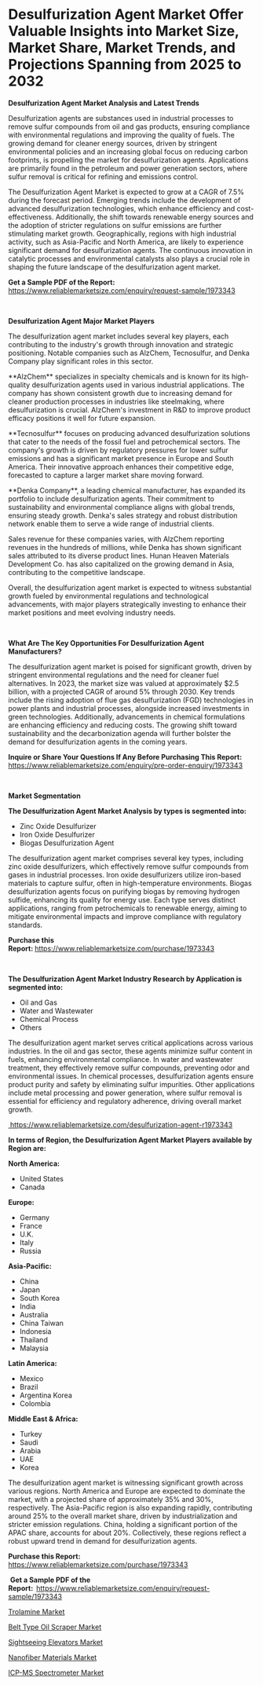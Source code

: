 <p><h1>Desulfurization Agent Market Offer Valuable Insights into Market Size, Market Share, Market Trends, and Projections Spanning from 2025 to 2032</h1></p><p><strong>Desulfurization Agent Market Analysis and Latest Trends</strong></p>
<p><p>Desulfurization agents are substances used in industrial processes to remove sulfur compounds from oil and gas products, ensuring compliance with environmental regulations and improving the quality of fuels. The growing demand for cleaner energy sources, driven by stringent environmental policies and an increasing global focus on reducing carbon footprints, is propelling the market for desulfurization agents. Applications are primarily found in the petroleum and power generation sectors, where sulfur removal is critical for refining and emissions control.</p><p>The Desulfurization Agent Market is expected to grow at a CAGR of 7.5% during the forecast period. Emerging trends include the development of advanced desulfurization technologies, which enhance efficiency and cost-effectiveness. Additionally, the shift towards renewable energy sources and the adoption of stricter regulations on sulfur emissions are further stimulating market growth. Geographically, regions with high industrial activity, such as Asia-Pacific and North America, are likely to experience significant demand for desulfurization agents. The continuous innovation in catalytic processes and environmental catalysts also plays a crucial role in shaping the future landscape of the desulfurization agent market.</p></p>
<p><strong>Get a Sample PDF of the Report:&nbsp;</strong> <a href="https://www.reliablemarketsize.com/enquiry/request-sample/1973343?utm_campaign=1943&utm_medium=2&utm_source=Github&utm_content=ia&utm_term=02042025&utm_id=desulfurization-agent">https://www.reliablemarketsize.com/enquiry/request-sample/1973343</a></p>
<p>&nbsp;</p>
<p><strong>Desulfurization Agent Major Market Players</strong></p>
<p><p>The desulfurization agent market includes several key players, each contributing to the industry's growth through innovation and strategic positioning. Notable companies such as AlzChem, Tecnosulfur, and Denka Company play significant roles in this sector.</p><p>**AlzChem** specializes in specialty chemicals and is known for its high-quality desulfurization agents used in various industrial applications. The company has shown consistent growth due to increasing demand for cleaner production processes in industries like steelmaking, where desulfurization is crucial. AlzChem's investment in R&D to improve product efficacy positions it well for future expansion.</p><p>**Tecnosulfur** focuses on producing advanced desulfurization solutions that cater to the needs of the fossil fuel and petrochemical sectors. The company's growth is driven by regulatory pressures for lower sulfur emissions and has a significant market presence in Europe and South America. Their innovative approach enhances their competitive edge, forecasted to capture a larger market share moving forward.</p><p>**Denka Company**, a leading chemical manufacturer, has expanded its portfolio to include desulfurization agents. Their commitment to sustainability and environmental compliance aligns with global trends, ensuring steady growth. Denka's sales strategy and robust distribution network enable them to serve a wide range of industrial clients.</p><p>Sales revenue for these companies varies, with AlzChem reporting revenues in the hundreds of millions, while Denka has shown significant sales attributed to its diverse product lines. Hunan Heaven Materials Development Co. has also capitalized on the growing demand in Asia, contributing to the competitive landscape.</p><p>Overall, the desulfurization agent market is expected to witness substantial growth fueled by environmental regulations and technological advancements, with major players strategically investing to enhance their market positions and meet evolving industry needs.</p></p>
<p>&nbsp;</p>
<p><strong>What Are The Key Opportunities For Desulfurization Agent Manufacturers?</strong></p>
<p><p>The desulfurization agent market is poised for significant growth, driven by stringent environmental regulations and the need for cleaner fuel alternatives. In 2023, the market size was valued at approximately $2.5 billion, with a projected CAGR of around 5% through 2030. Key trends include the rising adoption of flue gas desulfurization (FGD) technologies in power plants and industrial processes, alongside increased investments in green technologies. Additionally, advancements in chemical formulations are enhancing efficiency and reducing costs. The growing shift toward sustainability and the decarbonization agenda will further bolster the demand for desulfurization agents in the coming years.</p></p>
<p><strong>Inquire or Share Your Questions If Any Before Purchasing This Report:</strong> <a href="https://www.reliablemarketsize.com/enquiry/pre-order-enquiry/1973343?utm_campaign=1943&utm_medium=2&utm_source=Github&utm_content=ia&utm_term=02042025&utm_id=desulfurization-agent">https://www.reliablemarketsize.com/enquiry/pre-order-enquiry/1973343</a></p>
<p>&nbsp;</p>
<p><strong>Market Segmentation</strong></p>
<p><strong>The Desulfurization Agent Market Analysis by types is segmented into:</strong></p>
<p><ul><li>Zinc Oxide Desulfurizer</li><li>Iron Oxide Desulfurizer</li><li>Biogas Desulfurization Agent</li></ul></p>
<p><p>The desulfurization agent market comprises several key types, including zinc oxide desulfurizers, which effectively remove sulfur compounds from gases in industrial processes. Iron oxide desulfurizers utilize iron-based materials to capture sulfur, often in high-temperature environments. Biogas desulfurization agents focus on purifying biogas by removing hydrogen sulfide, enhancing its quality for energy use. Each type serves distinct applications, ranging from petrochemicals to renewable energy, aiming to mitigate environmental impacts and improve compliance with regulatory standards.</p></p>
<p><strong>Purchase this Report:&nbsp;</strong><a href="https://www.reliablemarketsize.com/purchase/1973343?utm_campaign=1943&utm_medium=2&utm_source=Github&utm_content=ia&utm_term=02042025&utm_id=desulfurization-agent">https://www.reliablemarketsize.com/purchase/1973343</a></p>
<p>&nbsp;</p>
<p><strong>The Desulfurization Agent Market Industry Research by Application is segmented into:</strong></p>
<p><ul><li>Oil and Gas</li><li>Water and Wastewater</li><li>Chemical Process</li><li>Others</li></ul></p>
<p><p>The desulfurization agent market serves critical applications across various industries. In the oil and gas sector, these agents minimize sulfur content in fuels, enhancing environmental compliance. In water and wastewater treatment, they effectively remove sulfur compounds, preventing odor and environmental issues. In chemical processes, desulfurization agents ensure product purity and safety by eliminating sulfur impurities. Other applications include metal processing and power generation, where sulfur removal is essential for efficiency and regulatory adherence, driving overall market growth.</p></p>
<p><a href="https://www.reliablemarketsize.com/desulfurization-agent-r1973343?utm_campaign=1943&utm_medium=2&utm_source=Github&utm_content=ia&utm_term=02042025&utm_id=desulfurization-agent">&nbsp;https://www.reliablemarketsize.com/desulfurization-agent-r1973343</a></p>
<p><strong>In terms of Region, the Desulfurization Agent Market Players available by Region are:</strong></p>
<p>
    <p> <strong> North America: </strong>
        <ul>
            <li>United States</li>
            <li>Canada</li>
        </ul>
        </p> 
    <p> <strong> Europe: </strong>
        <ul>
            <li>Germany</li>
            <li>France</li>
            <li>U.K.</li>
            <li>Italy</li>
            <li>Russia</li>
        </ul>
        </p> 
    <p> <strong> Asia-Pacific: </strong>
        <ul>
            <li>China</li>
            <li>Japan</li>
            <li>South Korea</li>
            <li>India</li>
            <li>Australia</li>
            <li>China Taiwan</li>
            <li>Indonesia</li>
            <li>Thailand</li>
            <li>Malaysia</li>
        </ul>
        </p> 
    <p> <strong> Latin America: </strong>
        <ul>
            <li>Mexico</li>
            <li>Brazil</li>
            <li>Argentina Korea</li>
            <li>Colombia</li>
        </ul>
        </p> 
    <p> <strong> Middle East & Africa: </strong>
        <ul>
            <li>Turkey</li>
            <li>Saudi</li>
            <li>Arabia</li>
            <li>UAE</li>
            <li>Korea</li>
        </ul>
    </p>
    </p>
<p><p>The desulfurization agent market is witnessing significant growth across various regions. North America and Europe are expected to dominate the market, with a projected share of approximately 35% and 30%, respectively. The Asia-Pacific region is also expanding rapidly, contributing around 25% to the overall market share, driven by industrialization and stricter emission regulations. China, holding a significant portion of the APAC share, accounts for about 20%. Collectively, these regions reflect a robust upward trend in demand for desulfurization agents.</p></p>
<p><strong>Purchase this Report: </strong><a href="https://www.reliablemarketsize.com/purchase/1973343?utm_campaign=1943&utm_medium=2&utm_source=Github&utm_content=ia&utm_term=02042025&utm_id=desulfurization-agent">https://www.reliablemarketsize.com/purchase/1973343</a></p>
<p>&nbsp;<strong>Get a Sample PDF of the Report:&nbsp;&nbsp;</strong><a href="https://www.reliablemarketsize.com/enquiry/request-sample/1973343?utm_campaign=1943&utm_medium=2&utm_source=Github&utm_content=ia&utm_term=02042025&utm_id=desulfurization-agent">https://www.reliablemarketsize.com/enquiry/request-sample/1973343</a></p>
<p><strong></strong></p>
<p><p><a href="https://github.com/safatabhee/Market-Research-Report-List-1/blob/main/trolamine-market.md?utm_campaign=1943&utm_medium=2&utm_source=Github&utm_content=ia&utm_term=02042025&utm_id=desulfurization-agent">Trolamine Market</a></p><p><a href="https://www.linkedin.com/pulse/belt-type-oil-scraper-market-size-analysis-growing-yqgje?utm_campaign=1943&utm_medium=2&utm_source=Github&utm_content=ia&utm_term=02042025&utm_id=desulfurization-agent">Belt Type Oil Scraper Market</a></p><p><a href="https://www.linkedin.com/pulse/in-depth-analysis-sightseeing-elevators-market-size-6buqe?utm_campaign=1943&utm_medium=2&utm_source=Github&utm_content=ia&utm_term=02042025&utm_id=desulfurization-agent">Sightseeing Elevators Market</a></p><p><a href="https://github.com/resiebustin/Market-Research-Report-List-1/blob/main/nanofiber-materials-market.md?utm_campaign=1943&utm_medium=2&utm_source=Github&utm_content=ia&utm_term=02042025&utm_id=desulfurization-agent">Nanofiber Materials Market</a></p><p><a href="https://www.linkedin.com/pulse/examination-market-segmentation-icp-ms-spectrometer-from-2025-bgxye?utm_campaign=1943&utm_medium=2&utm_source=Github&utm_content=ia&utm_term=02042025&utm_id=desulfurization-agent">ICP-MS Spectrometer Market</a></p></p>